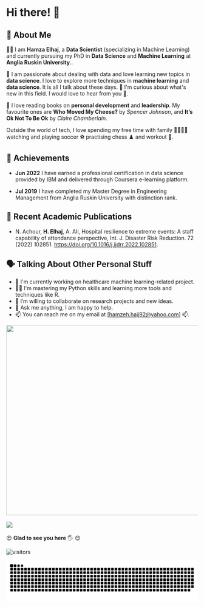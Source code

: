 # Hi there! 👋

## 🚀 About Me

👨‍🎓 I am **Hamza Elhaj**, a **Data Scientist** (specializing in Machine Learning) and currently pursuing my PhD in **Data Science** and **Machine Learning** at **Anglia Ruskin University**..

🤖 I am passionate about dealing with data and love learning new topics in **data science**. I love to explore more techniques in **machine learning** and **data science**. It is all I talk about these days. 🧐 I'm curious about what's new in this field. I would love to hear from you 👐.

📗 I love reading books on **personal development** and **leadership**. My favourite ones are **Who Moved My Cheese?** by _Spencer Johnson_, and **It’s Ok Not To Be Ok** by _Claire Chamberlain_.

Outside the world of tech, I love spending my free time with family 👨‍👩‍👦‍👦 watching and playing soccer ⚽ practising chess ♟️ and workout 💪.

<!---
Hamza-Elhaj/Hamza-Elhaj is a ✨ special ✨ repository because its `README.md` (this file) appears on your GitHub profile.
You can click the Preview link to take a look at your changes.
--->

## 🏅 Achievements

* **Jun 2022** I have earned a professional certification in data science provided by IBM and delivered through Coursera e-learning platform.

* **Jul 2019** I have completed my Master Degree in Engineering Management from Anglia Ruskin University with distinction rank.

## 📄 Recent Academic Publications

* N. Achour, **H. Elhaj**, A. Ali, Hospital resilience to extreme events: A staff capability of attendance perspective, Int. J. Disaster Risk Reduction. 72 (2022) 102851. https://doi.org/10.1016/j.ijdrr.2022.102851.

## 🗣️ Talking About Other Personal Stuff

* 💁 I'm currently working on healthcare machine learning-related project.
* 👨‍💻 I'm mastering my Python skills and learning more tools and techniques like R.
* 🤝 I’m willing to collaborate on research projects and new ideas.
* 💬 Ask me anything, I am happy to help.
* 📫 You can reach me on my email at [hamzeh.hajj92@yahoo.com] 📫.

<p align="center">
  <img width="700" height="500" src="https://cdn.dribbble.com/users/1162077/screenshots/5403918/media/d5dccb5d5818cba2c8fa0cb15fb578b3.gif">
</p>

<img height="180em" src="https://github-readme-stats.vercel.app/api?username=Hamza-Elhaj&show_icons=true&hide_border=true&&count_private=true&include_all_commits=true" />

😍 **Glad to see you here** 🖐 😊

![visitors](https://visitor-badge.glitch.me/badge?page_id=page.id)

![alt text](https://raw.githubusercontent.com/Platane/snk/output/github-contribution-grid-snake.svg "Logo Title Text 2")

<!--START_SECTION:waka-->
<!--END_SECTION:waka-->
